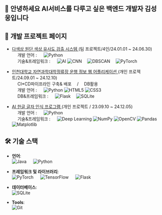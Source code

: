 ## 👋 안녕하세요 AI서비스를 다루고 싶은 백엔드 개발자 김성웅입니다

## 🌟 개발 프로젝트 페이지
- [ 다색상 원단 색상 유사도 검출 시스템 ](https://github.com/inu-ese-capstone-design-team-YSN)
  (팀 프로젝트/4인/24.01.01 ~ 24.06.30)
    <br/>&emsp; 개발 언어 : &emsp; ![Python](https://img.shields.io/badge/-Python-3776AB?logo=python&logoColor=white&style=flat-square)
    <br/>&emsp; 기술&프레임워크 : &emsp; ![AI](https://img.shields.io/badge/-AI-0096FF?logo=artificial-intelligence&logoColor=white&style=flat-square)
![CNN](https://img.shields.io/badge/-CNN-FF6F00?style=flat-square) &emsp;![DBSCAN](https://img.shields.io/badge/-DBSCAN-4CAF50?style=flat-square) &emsp;![PyTorch](https://img.shields.io/badge/-PyTorch-EE4C2C?logo=pytorch&logoColor=white&style=flat-square)
  
- [ 인천대학교 자연과학대학정류장 운행 정보 웹 어플리케이션 ](https://github.com/swk5276/Data-Driven-Web-Application) 
(개인 프로젝트/24.09.01 ~ 24.12.10)
    <br/>&emsp; CI*CD파이프라인 구축& 배포 &emsp;/&emsp; DB활용
    <br/>&emsp; 개발 언어 : &emsp; ![Python](https://img.shields.io/badge/-Python-3776AB?logo=python&logoColor=white&style=flat-square) ![HTML5](https://img.shields.io/badge/-HTML5-E34F26?logo=html5&logoColor=white&style=flat-square) ![CSS3](https://img.shields.io/badge/-CSS3-1572B6?logo=css3&logoColor=white&style=flat-square)
    <br/>&emsp; DB&프레임워크 : &emsp; ![Flask](https://img.shields.io/badge/-Flask-000000?logo=flask&logoColor=white&style=flat-square) &emsp;![SQLite](https://img.shields.io/badge/-SQLite-003B57?logo=sqlite&logoColor=white&style=flat-square)
  
- [ AI 한글 글자 인식 프로그램 ](https://github.com/swk5276/Hand_recognition_Using_AI.git) 
(개인 프로젝트 / 23.09.10 ~ 24.12.05)
    <br/>&emsp; 개발 언어 : &emsp; ![Python](https://img.shields.io/badge/-Python-3776AB?logo=python&logoColor=white&style=flat-square)
    <br/>&emsp; 기술&프레임워크 : &emsp; ![Deep Learning](https://img.shields.io/badge/-Deep%20Learning-FF6F00?logo=tensorflow&logoColor=white&style=flat-square) ![NumPy](https://img.shields.io/badge/-NumPy-013243?logo=numpy&logoColor=white&style=flat-square)  ![OpenCV](https://img.shields.io/badge/-OpenCV-5C3EE8?logo=opencv&logoColor=white&style=flat-square)  ![Pandas](https://img.shields.io/badge/-Pandas-150458?logo=pandas&logoColor=white&style=flat-square)  ![Matplotlib](https://img.shields.io/badge/-Matplotlib-013243?logo=python&logoColor=white&style=flat-square)



  
## 🛠️ 기술 스택
- **언어**:  
  ![Java](https://img.shields.io/badge/-Java-007396?logo=java&logoColor=white&style=flat-square) &emsp; ![Python](https://img.shields.io/badge/-Python-3776AB?logo=python&logoColor=white&style=flat-square)

- **프레임워크 및 라이브러리**:  
  ![PyTorch](https://img.shields.io/badge/-PyTorch-EE4C2C?logo=pytorch&logoColor=white&style=flat-square) &emsp; ![TensorFlow](https://img.shields.io/badge/-TensorFlow-FF6F00?logo=tensorflow&logoColor=white&style=flat-square)  &emsp;  ![Flask](https://img.shields.io/badge/-Flask-000000?logo=flask&logoColor=white&style=flat-square)

- **데이터베이스**:  
  ![SQLite](https://img.shields.io/badge/-SQLite-003B57?logo=sqlite&logoColor=white&style=flat-square)

- **Tools**:  
  ![Git](https://img.shields.io/badge/-Git-F05032?logo=git&logoColor=white&style=flat-square)  
